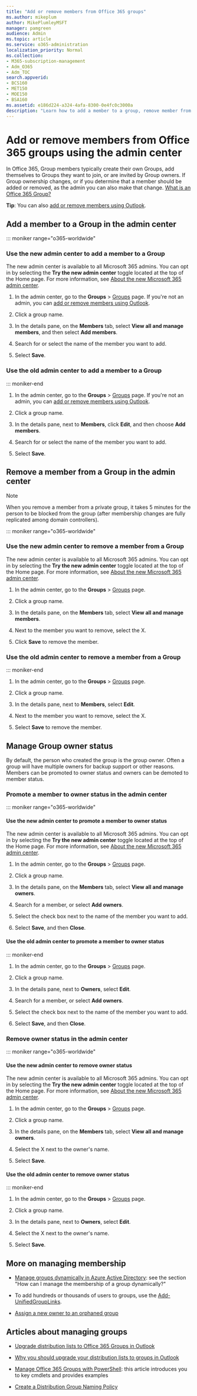 ```yaml
---
title: "Add or remove members from Office 365 groups"
ms.author: mikeplum
author: MikePlumleyMSFT
manager: pamgreen
audience: Admin
ms.topic: article
ms.service: o365-administration
localization_priority: Normal
ms.collection: 
- M365-subscription-management 
- Adm_O365
- Adm_TOC
search.appverid:
- BCS160
- MET150
- MOE150
- BSA160
ms.assetid: e186d224-a324-4afa-8300-0e4fc0c3000a
description: "Learn how to add a member to a group, remove member from group, and manage group owner status in the Microsoft 365 admin center."
---
```


# Add or remove members from Office 365 groups using the admin center
  
In Office 365, Group members typically create their own Groups, add themselves to Groups they want to join, or are invited by Group owners. If Group ownership changes, or if you determine that a member should be added or removed, as the admin you can also make that change. [What is an Office 365 Group?](https://support.office.com/article/b565caa1-5c40-40ef-9915-60fdb2d97fa2.aspx)
  
 **Tip**: You can also [add or remove members using Outlook](https://support.office.com/article/3b650f4a-5c9b-4f94-a1bb-0cca4b1091de.aspx). 
  
## Add a member to a Group in the admin center

::: moniker range="o365-worldwide"

### Use the new admin center to add a member to a Group

The new admin center is available to all Microsoft 365 admins. You can opt in by selecting the **Try the new admin center** toggle located at the top of the Home page. For more information, see [About the new Microsoft 365 admin center](../microsoft-365-admin-center-preview.md).

1. In the admin center, go to the **Groups** \> <a href="https://go.microsoft.com/fwlink/p/?linkid=2052855" target="_blank">Groups</a> page. If you're not an admin, you can [add or remove members using Outlook](https://support.office.com/article/3b650f4a-5c9b-4f94-a1bb-0cca4b1091de.aspx). 
    
2. Click a group name.
    
3. In the details pane, on the **Members** tab, select **View all and manage members**, and then select **Add members**.
      
4. Search for or select the name of the member you want to add.
    
5. Select **Save**.
    
### Use the old admin center to add a member to a Group

::: moniker-end

1. In the admin center, go to the **Groups** \> <a href="https://go.microsoft.com/fwlink/p/?linkid=2052855" target="_blank">Groups</a> page. If you're not an admin, you can [add or remove members using Outlook](https://support.office.com/article/3b650f4a-5c9b-4f94-a1bb-0cca4b1091de.aspx). 
    
2. Click a group name.
    
3. In the details pane, next to **Members**, click **Edit**, and then choose **Add members**.
      
4. Search for or select the name of the member you want to add.
    
5. Select **Save**.

## Remove a member from a Group in the admin center

> [!NOTE]
> When you remove a member from a private group, it takes 5 minutes for the person to be blocked from the group (after membership changes are fully replicated among domain controllers). 
 
::: moniker range="o365-worldwide"
 
### Use the new admin center to remove a member from a Group

The new admin center is available to all Microsoft 365 admins. You can opt in by selecting the **Try the new admin center** toggle located at the top of the Home page. For more information, see [About the new Microsoft 365 admin center](../microsoft-365-admin-center-preview.md).

1. In the admin center, go to the **Groups** \> <a href="https://go.microsoft.com/fwlink/p/?linkid=2052855" target="_blank">Groups</a> page.
    
2. Click a group name.
    
3. In the details pane, on the **Members** tab, select **View all and manage members**.
    
4. Next to the member you want to remove, select the X.
    
5. Click **Save** to remove the member. 
    
### Use the old admin center to remove a member from a Group

::: moniker-end

1. In the admin center, go to the **Groups** \> <a href="https://go.microsoft.com/fwlink/p/?linkid=2052855" target="_blank">Groups</a> page.
    
2. Click a group name.
    
3. In the details pane, next to **Members**, select **Edit**.
    
4. Next to the member you want to remove, select the X.
    
5. Select **Save** to remove the member. 


## Manage Group owner status

By default, the person who created the group is the group owner. Often a group will have multiple owners for backup support or other reasons. Members can be promoted to owner status and owners can be demoted to member status.
  
### Promote a member to owner status in the admin center

::: moniker range="o365-worldwide"

#### Use the new admin center to promote a member to owner status

The new admin center is available to all Microsoft 365 admins. You can opt in by selecting the **Try the new admin center** toggle located at the top of the Home page. For more information, see [About the new Microsoft 365 admin center](../microsoft-365-admin-center-preview.md).

1. In the admin center, go to the **Groups** \> <a href="https://go.microsoft.com/fwlink/p/?linkid=2052855" target="_blank">Groups</a> page.
    
2. Click a group name.
    
3. In the details pane, on the **Members** tab, select **View all and manage owners**.

4. Search for a member, or select **Add owners**.
    
5. Select the check box next to the name of the member you want to add.
    
6. Select **Save**, and then **Close**.   


#### Use the old admin center to promote a member to owner status
    
::: moniker-end

1. In the admin center, go to the **Groups** \> <a href="https://go.microsoft.com/fwlink/p/?linkid=2052855" target="_blank">Groups</a> page.
    
2. Click a group name.

3. In the details pane, next to **Owners**, select **Edit**.

4. Search for a member, or select **Add owners**.
    
5. Select the check box next to the name of the member you want to add.
    
6. Select **Save**, and then **Close**.   

### Remove owner status in the admin center

::: moniker range="o365-worldwide"

#### Use the new admin center to remove owner status

The new admin center is available to all Microsoft 365 admins. You can opt in by selecting the **Try the new admin center** toggle located at the top of the Home page. For more information, see [About the new Microsoft 365 admin center](../microsoft-365-admin-center-preview.md).

1. In the admin center, go to the **Groups** \> <a href="https://go.microsoft.com/fwlink/p/?linkid=2052855" target="_blank">Groups</a> page.
    
2. Click a group name.
    
3. In the details pane, on the **Members** tab, select **View all and manage owners**.
    
5. Select the X next to the owner's name. 
    
6. Select **Save**.
    
#### Use the old admin center to remove owner status

::: moniker-end

1. In the admin center, go to the **Groups** \> <a href="https://go.microsoft.com/fwlink/p/?linkid=2052855" target="_blank">Groups</a> page.
    
2. Click a group name.
    
3. In the details pane, next to **Owners**, select **Edit**.
    
5. Select the X next to the owner's name. 
    
6. Select **Save**.

## More on managing membership

- [Manage groups dynamically in Azure Active Directory](https://go.microsoft.com/fwlink/?linkid=847632): see the section "How can I manage the membership of a group dynamically?"
    
- To add hundreds or thousands of users to groups, use the [Add-UnifiedGroupLinks](https://go.microsoft.com/fwlink/p/?LinkId=616191).
    
- [Assign a new owner to an orphaned group](https://support.office.com/article/86bb3db6-8857-45d1-95c8-f6d540e45732.aspx)
    
## Articles about managing groups
    
- [Upgrade distribution lists to Office 365 Groups in Outlook](../manage/upgrade-distribution-lists.md)
    
- [Why you should upgrade your distribution lists to groups in Outlook](https://support.office.com/article/7fb3d880-593b-4909-aafa-950dd50ce188.aspx)
    
    
- [Manage Office 365 Groups with PowerShell](https://support.office.com/article/aeb669aa-1770-4537-9de2-a82ac11b0540): this article introduces you to key cmdlets and provides examples
    
- [Create a Distribution Group Naming Policy](https://go.microsoft.com/fwlink/p/?LinkId=616615)